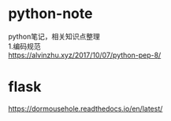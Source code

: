# python-note
python笔记，相关知识点整理</br>
1.编码规范</br>
https://alvinzhu.xyz/2017/10/07/python-pep-8/
# flask
https://dormousehole.readthedocs.io/en/latest/
